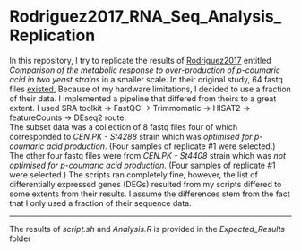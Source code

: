 # Rodriguez2017_RNA_Seq_Analysis_Replication
 In this repository, I try to replicate the results of [Rodriguez2017](https://www.sciencedirect.com/science/article/pii/S1096717617303828) entitled *Comparison of the metabolic response to over-production of p-coumaric acid in two yeast strains* in a smaller scale.
 In their original study, 64 fastq files [existed.](https://www.ncbi.nlm.nih.gov/sra/ERX2254174[accn]) Because of my hardware limitations, I decided to use a fraction of their data. I implemented a pipeline that differed from theirs to a great extent. I used SRA toolkit -> FastQC -> Trimmomatic -> HISAT2 -> featureCounts -> DEseq2 route.  
The subset data was a collection of 8 fastq files four of which corresponded to *CEN.PK - St4288* strain which was *optimised for p-coumaric acid production*. (Four samples of replicate #1 were selected.)
The other four fastq files were from *CEN.PK - St4408* strain which was *not optimised for p-coumaric acid production.* (Four samples of replicate #1 were selected.)
The scripts ran completely fine, however, the list of differentially expressed genes (DEGs) resulted from my scripts differed to some extents from their results. I assume the differences stem from the fact that I only used a fraction of their sequence data.

-------------------------------------------------------------

The results of *script.sh* and *Analysis.R* is provided in the *Expected_Results* folder
